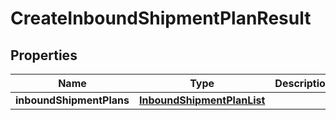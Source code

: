 # CreateInboundShipmentPlanResult

## Properties
Name | Type | Description | Notes
------------ | ------------- | ------------- | -------------
**inboundShipmentPlans** | [**InboundShipmentPlanList**](InboundShipmentPlanList.md) |  |  [optional]
